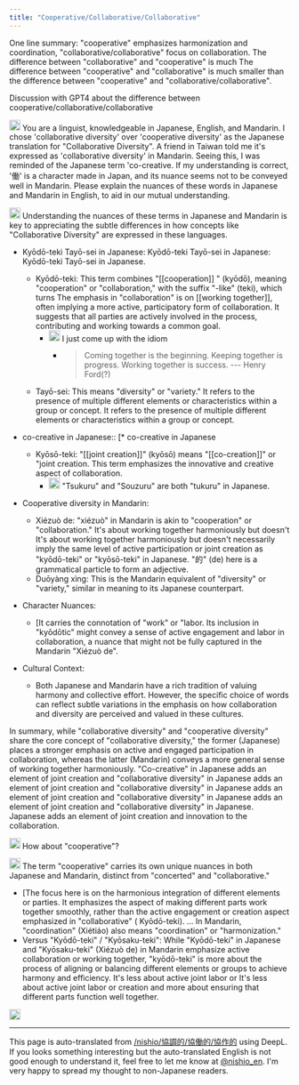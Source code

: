 ```yaml
---
title: "Cooperative/Collaborative/Collaborative"
---
```


One line summary: "cooperative" emphasizes harmonization and coordination, "collaborative/collaborative" focus on collaboration. The difference between "collaborative" and "cooperative" is much The difference between "cooperative" and "collaborative" is much smaller than the difference between "cooperative" and "collaborative/collaborative".

Discussion with GPT4 about the difference between cooperative/collaborative/collaborative

<img src='https://scrapbox.io/api/pages/nishio-en/nishio/icon' alt='nishio.icon' height="19.5"/> You are a linguist, knowledgeable in Japanese, English, and Mandarin. I chose 'collaborative diversity' over 'cooperative diversity' as the Japanese translation for "Collaborative Diversity". A friend in Taiwan told me it's expressed as 'collaborative diversity' in Mandarin. Seeing this, I was reminded of the Japanese term 'co-creative. If my understanding is correct, '働' is a character made in Japan, and its nuance seems not to be conveyed well in Mandarin. Please explain the nuances of these words in Japanese and Mandarin in English, to aid in our mutual understanding.

<img src='https://scrapbox.io/api/pages/nishio-en/gpt/icon' alt='gpt.icon' height="19.5"/> Understanding the nuances of these terms in Japanese and Mandarin is key to appreciating the subtle differences in how concepts like "Collaborative Diversity" are expressed in these languages.

- Kyōdō-teki Tayō-sei in Japanese: Kyōdō-teki Tayō-sei in Japanese: Kyōdō-teki Tayō-sei in Japanese.
    - Kyōdō-teki: This term combines "[[cooperation]] " (kyōdō), meaning "cooperation" or "collaboration," with the suffix "-like" (teki), which turns The emphasis in "collaboration" is on [[working together]], often implying a more active, participatory form of collaboration. It suggests that all parties are actively involved in the process, contributing and working towards a common goal.
        - <img src='https://scrapbox.io/api/pages/nishio-en/nishio/icon' alt='nishio.icon' height="19.5"/> I just come up with the idiom
            - > Coming together is the beginning. Keeping together is progress. Working together is success. --- Henry Ford(?)
    - Tayō-sei: This means "diversity" or "variety." It refers to the presence of multiple different elements or characteristics within a group or concept. It refers to the presence of multiple different elements or characteristics within a group or concept.

- co-creative in Japanese:: [* co-creative in Japanese
    - Kyōsō-teki: "[[joint creation]]" (kyōsō) means "[[co-creation]]" or "joint creation. This term emphasizes the innovative and creative aspect of collaboration.
        - <img src='https://scrapbox.io/api/pages/nishio-en/nishio/icon' alt='nishio.icon' height="19.5"/> "Tsukuru" and "Souzuru" are both "tukuru" in Japanese.

- Cooperative diversity in Mandarin:
    - Xiézuò de: "xiézuò" in Mandarin is akin to "cooperation" or "collaboration." It's about working together harmoniously but doesn't It's about working together harmoniously but doesn't necessarily imply the same level of active participation or joint creation as "kyōdō-teki" or "kyōsō-teki" in Japanese. "的" (de) here is a grammatical particle to form an adjective.
    - Duōyàng xìng: This is the Mandarin equivalent of "diversity" or "variety," similar in meaning to its Japanese counterpart.

- Character Nuances:
    - [It carries the connotation of "work" or "labor. Its inclusion in "kyōdōtic" might convey a sense of active engagement and labor in collaboration, a nuance that might not be fully captured in the Mandarin "Xiézuò de".

- Cultural Context:
    - Both Japanese and Mandarin have a rich tradition of valuing harmony and collective effort. However, the specific choice of words can reflect subtle variations in the emphasis on how collaboration and diversity are perceived and valued in these cultures.

In summary, while "collaborative diversity" and "cooperative diversity" share the core concept of "collaborative diversity," the former (Japanese) places a stronger emphasis on active and engaged participation in collaboration, whereas the latter (Mandarin) conveys a more general sense of working together harmoniously. "Co-creative" in Japanese adds an element of joint creation and "collaborative diversity" in Japanese adds an element of joint creation and "collaborative diversity" in Japanese adds an element of joint creation and "collaborative diversity" in Japanese adds an element of joint creation and "collaborative diversity" in Japanese. Japanese adds an element of joint creation and innovation to the collaboration.

<img src='https://scrapbox.io/api/pages/nishio-en/nishio/icon' alt='nishio.icon' height="19.5"/> How about "cooperative"?

<img src='https://scrapbox.io/api/pages/nishio-en/gpt/icon' alt='gpt.icon' height="19.5"/> The term "cooperative" carries its own unique nuances in both Japanese and Mandarin, distinct from "concerted" and "collaborative."
- [The focus here is on the harmonious integration of different elements or parties. It emphasizes the aspect of making different parts work together smoothly, rather than the active engagement or creation aspect emphasized in "collaborative" ( Kyōdō-teki). ... In Mandarin, "coordination" (Xiétiáo) also means "coordination" or "harmonization."
- Versus "Kyōdō-teki" / "Kyōsaku-teki": While "Kyōdō-teki" in Japanese and "Kyōsaku-teki" (Xiézuò de) in Mandarin emphasize active collaboration or working together, "kyōdō-teki" is more about the process of aligning or balancing different elements or groups to achieve harmony and efficiency. It's less about active joint labor or It's less about active joint labor or creation and more about ensuring that different parts function well together.

<img src='https://scrapbox.io/api/pages/nishio-en/en/icon' alt='en.icon' height="19.5"/>

---
This page is auto-translated from [/nishio/協調的/協働的/協作的](https://scrapbox.io/nishio/協調的/協働的/協作的) using DeepL. If you looks something interesting but the auto-translated English is not good enough to understand it, feel free to let me know at [@nishio_en](https://twitter.com/nishio_en). I'm very happy to spread my thought to non-Japanese readers.